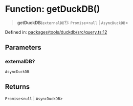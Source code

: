 # Function: getDuckDB()

> **getDuckDB**(`externalDB`?): `Promise`\<`null` \| `AsyncDuckDB`\>

Defined in: [packages/tools/duckdb/src/query.ts:12](https://github.com/GeoDaCenter/openassistant/blob/bf312b357cb340f1f76fa8b62441fb39bcbce0ce/packages/tools/duckdb/src/query.ts#L12)

## Parameters

### externalDB?

`AsyncDuckDB`

## Returns

`Promise`\<`null` \| `AsyncDuckDB`\>
